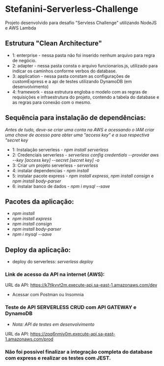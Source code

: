 # Stefanini-Serverless-Challenge
Projeto desenvolvido para desafio "Servless Challenge" utilizando NodeJS e AWS Lambda

## Estrutura "Clean Architecture"

* 1: enterprise - nessa pasta não foi inserido nenhum arquivo para regra de negócio.
* 2: adapter - nessa pasta consta o arquivo funcionarios.js, utilizado para indicar os caminhos conforme verbos do database.
* 3: application - nessa pasta constam as configurações de customExpress e a api de testes utilizando DynamoDB (em desenvolvimento)
* 4: framework - essa estrutura engloba o modelo com as regras de requisições e infraestrutura do projeto, contendo a tabela do database e as regras para conexão com o mesmo.

## Sequência para instalação de dependências:

*Antes de tudo, deve-se criar uma conta na AWS e acessando o IAM criar uma chave de acesso para obter uma "access key" e a sua respectiva "secret key*

* 1: Instalação serverless - *npm install serverless*
* 2: Credenciais serverless - *serverless config credentials --provider aws --key [access key] --secret [secret key] -o*
* 3: Criar um projeto serverless - *serverless*
* 4: instalar dependencias - *npm install*
* 5: instalar pacote express - *npm install express*, *npm install consign* e *npm install body-parser*
* 6: instalar banco de dados - *npm i mysql --save*

## Pacotes da aplicação:

* *npm install*
* *npm install express*
* *npm install consign*
* *npm install body-parser*
* *npm i mysql --save*

## Deploy da aplicação:

* deploy do serverless:
*serverless deploy*

### Link de acesso da API na internet (AWS):

URL da API: https://k7tlkvvt2m.execute-api.sa-east-1.amazonaws.com/dev

* Acessar com Postman ou Insomnia 

### Teste de API SERVERLESS CRUD com API GATEWAY e DynamoDB

* *Nota: API de testes em desenvolvimento*

URL da API:  https://zpq6nmjy0m.execute-api.sa-east-1.amazonaws.com/prod

### Não foi possível finalizar a integração completa do database com express e realizar os testes com JEST.